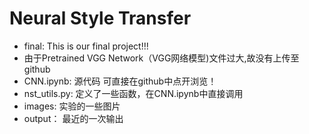 # Neural Style Transfer
- final: This is our final project!!!
- 由于Pretrained VGG Network（VGG网络模型)文件过大,故没有上传至github
- CNN.ipynb: 源代码 可直接在github中点开浏览！
- nst_utils.py: 定义了一些函数，在CNN.ipynb中直接调用
- images: 实验的一些图片
- output： 最近的一次输出
